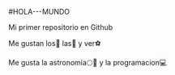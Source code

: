 #HOLA---MUNDO

Mi primer repositorio en Github

Me gustan los🐶 las🍟 y ver⚽

Me gusta la astronomia🌕🌠 y la programacion💻
